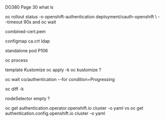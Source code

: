 DO380 Page 30 what is

oc rollout status -n openshift-authentication deployment/oauth-openshift \ --timeout 90s and oc wait

combined-cert.pem

configmap ca.crt ldap

standalone pod P106

oc process

template Kustomize oc apply -k     oc kustomize <directory>?

oc wait co/authentication --for condition=Progressing

oc diff -k

nodeSelector empty ?

oc get authentication.operator.openshift.io cluster -o yaml vs oc get authentication.config.openshift.io cluster -o yaml
